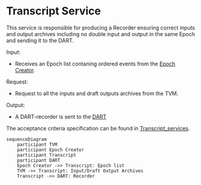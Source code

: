 # Transcript Service

This service is responsible for producing a Recorder ensuring correct inputs and output archives including no double input and output in the same Epoch and sending it to the DART.

Input:
  - Receives an Epoch list contaning ordered events from the [Epoch Creator](/documents/architecture/EpochCreator.md).

Request:
  - Request to all the inputs and draft outputs archives from the TVM.

Output:
  - A DART-recorder is sent to the [DART](/documents/architecture/DART.md)

The acceptance criteria specification can be found in [Transcript_services](/bdd/tagion/testbench/services/ContractInterface_service.md).

```mermaid
sequenceDiagram
    participant TVM 
    participant Epoch Creator 
    participant Transcript
    participant DART 
    Epoch Creator ->> Transcript: Epoch list  
    TVM ->> Transcript: Input/Draft Output Archives
    Transcript ->> DART: Recorder
```

